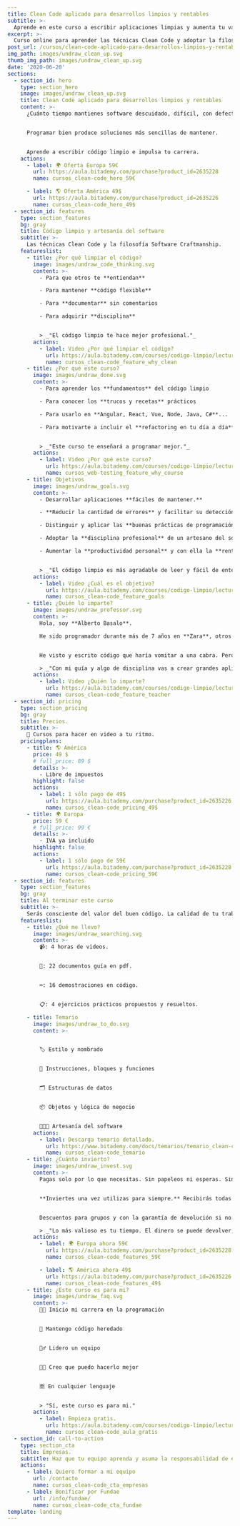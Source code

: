 ```yaml
---
title: Clean Code aplicado para desarrollos limpios y rentables
subtitle: >-
  Aprende en este curso a escribir aplicaciones limpias y aumenta tu valor.
excerpt: >-
  Curso online para aprender las técnicas Clean Code y adoptar la filosofía Software Craftmanship.
post_url: /cursos/clean-code-aplicado-para-desarrollos-limpios-y-rentables/
img_path: images/undraw_clean_up.svg
thumb_img_path: images/undraw_clean_up.svg
date: '2020-06-20'
sections:
  - section_id: hero
    type: section_hero
    image: images/undraw_clean_up.svg
    title: Clean Code aplicado para desarrollos limpios y rentables
    content: >-
      ¿Cuánto tiempo mantienes software descuidado, difícil, con defectos?


      Programar bien produce soluciones más sencillas de mantener.


      Aprende a escribir código limpio e impulsa tu carrera.
    actions:
      - label: 🌍 Oferta Europa 59€
        url: https://aula.bitademy.com/purchase?product_id=2635228
        name: cursos_clean-code_hero_59€

      - label: 🌎 Oferta América 49$
        url: https://aula.bitademy.com/purchase?product_id=2635226
        name: cursos_clean-code_hero_49$
  - section_id: features
    type: section_features
    bg: gray
    title: Código limpio y artesanía del software
    subtitle: >-
      Las técnicas Clean Code y la filosofía Software Craftmanship.
    featureslist:
      - title: ¿Por qué limpiar el código?
        image: images/undraw_code_thinking.svg
        content: >-
          - Para que otros te **entiendan**

          - Para mantener **código flexible**

          - Para **documentar** sin comentarios

          - Para adquirir **disciplina**


          > _"El código limpio te hace mejor profesional."_
        actions:
          - label: Video ¿Por qué limpiar el código?
            url: https://aula.bitademy.com/courses/codigo-limpio/lectures/13532771
            name: cursos_clean-code_feature_why_clean
      - title: ¿Por qué este curso?
        image: images/undraw_done.svg
        content: >-
          - Para aprender los **fundamentos** del código limpio

          - Para conocer los **trucos y recetas** prácticos

          - Para usarlo en **Angular, React, Vue, Node, Java, C#**...

          - Para motivarte a incluir el **refactoring en tu día a día**


          > _"Este curso te enseñará a programar mejor."_
        actions:
          - label: Video ¿Por qué este curso?
            url: https://aula.bitademy.com/courses/codigo-limpio/lectures/13651775
            name: cursos_web-testing_feature_why_course
      - title: Objetivos
        image: images/undraw_goals.svg
        content: >-
          - Desarrollar aplicaciones **fáciles de mantener.**

          - **Reducir la cantidad de errores** y facilitar su detección.

          - Distinguir y aplicar las **buenas prácticas de programación**.

          - Adoptar la **disciplina profesional** de un artesano del software.

          - Aumentar la **productividad personal** y con ella la **rentabilidad empresarial**.


          > _"El código limpio es más agradable de leer y fácil de entender. Es mejor."_
        actions:
          - label: Video ¿Cuál es el objetivo?
            url: https://aula.bitademy.com/courses/codigo-limpio/lectures/13651501
            name: cursos_clean-code_feature_goals
      - title: ¿Quién lo imparte?
        image: images/undraw_professor.svg
        content: >-
          Hola, soy **Alberto Basalo**.

          He sido programador durante más de 7 años en **Zara**, otros 4 arquitecto de software para Tous y desde 2011 dirijo mi propia consultora. En total más de 20 años en la industria del software en grandes y pequeñas empresas.


          He visto y escrito código que haría vomitar a una cabra. Pero también he aprendido a **hacerlo mejor cada día**.

          > _"Con mi guía y algo de disciplina vas a crear grandes aplicaciones limpias."_
        actions:
          - label: Video ¿Quién lo imparte?
            url: https://aula.bitademy.com/courses/codigo-limpio/lectures/13532772
            name: cursos_clean-code_feature_teacher
  - section_id: pricing
    type: section_pricing
    bg: gray
    title: Precios.
    subtitle: >-
      🏡 Cursos para hacer en video a tu ritmo.
    pricingplans:
      - title: 🌎 América
        price: 49 $
        # full_price: 89 $
        details: >-
          - Libre de impuestos
        highlight: false
        actions:
          - label: 1 sólo pago de 49$
            url: https://aula.bitademy.com/purchase?product_id=2635226
            name: cursos_clean-code_pricing_49$
      - title: 🌍 Europa
        price: 59 €
        # full_price: 99 €
        details: >-
          - IVA ya incluido
        highlight: false
        actions:
          - label: 1 sólo pago de 59€
            url: https://aula.bitademy.com/purchase?product_id=2635228
            name: cursos_clean-code_pricing_59€
  - section_id: features
    type: section_features
    bg: gray
    title: Al terminar este curso
    subtitle: >-
      Serás consciente del valor del buen código. La calidad de tu trabajo va a mejorar y se reflejará en tu reconocimiento laboral.
    featureslist:
      - title: ¿Qué me llevo?
        image: images/undraw_searching.svg
        content: >-
          📹: 4 horas de videos.


          📖: 22 documentos guía en pdf.


          ⌨: 16 demostraciones en código.


          📋: 4 ejercicios prácticos propuestos y resueltos.

      - title: Temario
        image: images/undraw_to_do.svg
        content: >-


          🏷️ Estilo y nombrado


          🔀 Instrucciones, bloques y funciones


          🗂️ Estructuras de datos


          📦 Objetos y lógica de negocio


          👩🏼‍🍳 Artesanía del software
        actions:
          - label: Descarga temario detallado.
            url: https://www.bitademy.com/docs/temarios/temario_clean-code.pdf
            name: cursos_clean-code_temario
      - title: ¿Cuánto invierto?
        image: images/undraw_invest.svg
        content: >-
          Pagas solo por lo que necesitas. Sin papeleos ni esperas. Sin ataduras ni suscripciones.


          **Inviertes una vez utilizas para siempre.** Recibirás todas las actualizaciones y novedades.


          Descuentos para grupos y con la garantía de devolución si no te resulta útil.

          > _"Lo más valioso es tu tiempo. El dinero se puede devolver; el tiempo no."_
        actions:
          - label: 🌍 Europa ahora 59€
            url: https://aula.bitademy.com/purchase?product_id=2635228
            name: cursos_clean-code_features_59€

          - label: 🌎 América ahora 49$
            url: https://aula.bitademy.com/purchase?product_id=2635226
            name: cursos_clean-code_features_49$
      - title: ¿Este curso es para mi?
        image: images/undraw_faq.svg
        content: >-
          👨‍💻 Inicio mi carrera en la programación


          👴 Mantengo código heredado


          🙋‍♂️ Lidero un equipo


          👨‍💼 Creo que puedo hacerlo mejor


          🈸 En cualquier lenguaje


          > "Sí, este curso es para mi."
        actions:
          - label: Empieza gratis.
            url: https://aula.bitademy.com/courses/codigo-limpio/lectures/13651775
            name: cursos_clean-code_aula_gratis
  - section_id: call-to-action
    type: section_cta
    title: Empresas.
    subtitle: Haz que tu equipo aprenda y asuma la responsabilidad de escribir aplicaciones limpias.
    actions:
      - label: Quiero formar a mi equipo
        url: /contacto
        name: cursos_clean-code_cta_empresas
      - label: Bonificar por Fundae
        url: /info/fundae/
        name: cursos_clean-code_cta_fundae
template: landing
---
```

